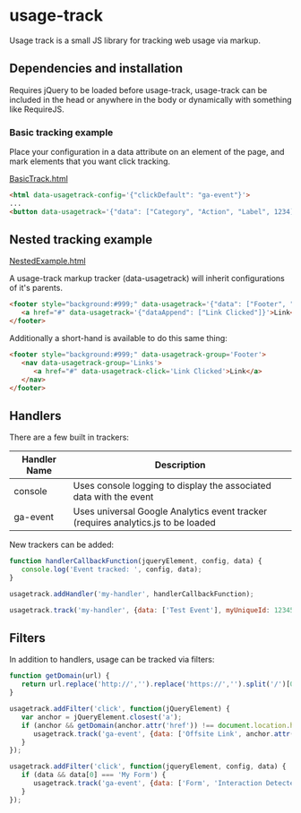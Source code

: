 # usage-track
Usage track is a small JS library for tracking web usage via markup.

## Dependencies and installation

Requires jQuery to be loaded before usage-track, usage-track can be included in the head or anywhere in the body or dynamically with something like RequireJS.

### Basic tracking example

Place your configuration in a data attribute on an element of the page, and mark elements that you want click tracking.

[BasicTrack.html](examples/BasicTrack.html)
```html
<html data-usagetrack-config='{"clickDefault": "ga-event"}'>
...
<button data-usagetrack='{"data": ["Category", "Action", "Label", 1234]}'>Click Me</button>
```

## Nested tracking example

[NestedExample.html](examples/NestedExample.html)

A usage-track markup tracker (data-usagetrack) will inherit configurations of it's parents.

```html
<footer style="background:#999;" data-usagetrack='{"data": ["Footer", "Links"], "clickEvent": false}'>
   <a href="#" data-usagetrack='{"dataAppend": ["Link Clicked"]}'>Link</a>
</footer>
```

Additionally a short-hand is available to do this same thing:

```html
<footer style="background:#999;" data-usagetrack-group='Footer'>
   <nav data-usagetrack-group='Links'>
      <a href="#" data-usagetrack-click='Link Clicked'>Link</a>
   </nav>
</footer>
```

## Handlers

There are a few built in trackers:

| Handler Name | Description |
| --- | --- |
| console | Uses console logging to display the associated data with the event |
| ga-event | Uses universal Google Analytics event tracker (requires analytics.js to be loaded |

New trackers can be added:

```js
function handlerCallbackFunction(jqueryElement, config, data) {
   console.log('Event tracked: ', config, data);
}

usagetrack.addHandler('my-handler', handlerCallbackFunction);

usagetrack.track('my-handler', {data: ['Test Event'], myUniqueId: 12345});
```

## Filters

In addition to handlers, usage can be tracked via filters:

```js
function getDomain(url) {
   return url.replace('http://','').replace('https://','').split('/')[0];
}

usagetrack.addFilter('click', function(jQueryElement) {
   var anchor = jQueryElement.closest('a');
   if (anchor && getDomain(anchor.attr('href')) !== document.location.host) {
      usagetrack.track('ga-event', {data: ['Offsite Link', anchor.attr('href'));
   }
});
```

```js
usagetrack.addFilter('click', function(jqueryElement, config, data) {
   if (data && data[0] === 'My Form') {
      usagetrack.track('ga-event', {data: ['Form', 'Interaction Detected']});
   }
});
```

